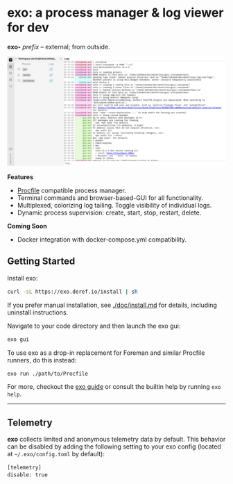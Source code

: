 # exo: a process manager & log viewer for dev

**exo-** _prefix_ – external; from outside.

![The Exo GUI](https://github.com/deref/exo/blob/main/doc/screenshot-light.png?raw=true)

**Features**

- [Procfile](./doc/procfiles.md) compatible process manager.
- Terminal commands and browser-based-GUI for all functionality.
- Multiplexed, colorizing log tailing. Toggle visibility of individual logs.
- Dynamic process supervision: create, start, stop, restart, delete.

**Coming Soon**

- Docker integration with docker-compose.yml compatibility.

## Getting Started

Install exo:

```bash
curl -sL https://exo.deref.io/install | sh
```

If you prefer manual installation, see [./doc/install.md](./doc/install.md) for
details, including uninstall instructions.

Navigate to your code directory and then launch the exo gui:

```bash
exo gui
```

To use exo as a drop-in replacement for Foreman and similar Procfile runners,
do this instead:

```bash
exo run ./path/to/Procfile
```

For more, checkout the [exo guide](./doc/guide.md) or consult the
builtin help by running `exo help`.

---

## Telemetry

**exo** collects limited and anonymous telemetry data by default. This behavior
can be disabled by adding the following setting to your exo config (located at
`~/.exo/config.toml` by default):

```bash
[telemetry]
disable: true
```

